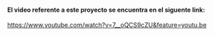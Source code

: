 #### El video referente a este proyecto se encuentra en el siguente link:
https://www.youtube.com/watch?v=7__oQCS9cZU&feature=youtu.be
